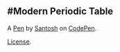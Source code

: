 #Modern Periodic Table
---------------------


A [Pen](https://codepen.io/santoshcodes/pen/MWpjgKv) by [Santosh](https://codepen.io/santoshcodes) on [CodePen](https://codepen.io).

[License](https://codepen.io/santoshcodes/pen/MWpjgKv/license).
